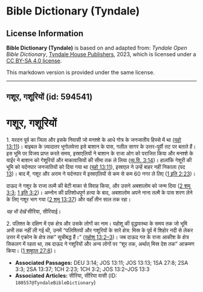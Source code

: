 # Bible Dictionary (Tyndale)

## License Information

**Bible Dictionary (Tyndale)** is based on and adapted from: _Tyndale Open Bible Dictionary_, [Tyndale House Publishers](https://tyndaleopenresources.com/), 2023, which is licensed under a [CC BY-SA 4.0 license](https://creativecommons.org/licenses/by-sa/4.0/legalcode.en).

This markdown version is provided under the same license.



--------------------------------

## गशूर, गशूरियों (id: 594541)

गशूर, गशूरियों
==============

1\. यरदन पूर्व का जिला और इसके निवासी जो मनश्शे के आधे गोत्र के जनजातीय हिस्से में था ([यहो 13:11](https://ref.ly/Josh13:11))। बाइबल के ज़्यादातर भूगोलवेत्ता इसे बाशान के पास, गलील सागर के उत्तर\-पूर्वी तट पर बताते हैं। इस भूमि पर विजय प्राप्त करते समय, इस्राएलियों ने बाशान के राजा ओग को पराजित किया और मनश्शे के याईर ने बाशान को गेशूरियों और माकावासियों की सीमा तक ले लिया ([व्य.वि. 3:14](https://ref.ly/Deut3:14))। हालांकि गेशूरी की भूमि को यर्दनपार जनजातियों को दिया गया था ([यहो 13:11](https://ref.ly/Josh13:11)), इस्राएल ने उन्हें बाहर नहीं निकाला (पद [13](https://ref.ly/Josh13:13))। बाद में, गशूर और अराम ने यर्दनपार में इस्राएलियों से कम से कम 60 नगर ले लिए ([1 इति 2:23](https://ref.ly/1Chr2:23))।

दाऊद ने गशूर के राजा तल्मै की बेटी माका से विवाह किया, और उसने अबशालोम को जन्म दिया ([2 शमू 3:3](https://ref.ly/2Sam3:3); [1 इति 3:2](https://ref.ly/1Chr3:2))। अम्नोन की प्रतिशोधपूर्ण हत्या के बाद, अबशालोम अपने नाना तल्मै के पास शरण लेने के लिए गशूर भाग गया ([2 शमू 13:37](https://ref.ly/2Sam13:37)) और वहाँ तीन साल तक रहा।

*यह भी देखें* सीरिया, सीरियाई। 

2\. पलिश्त के दक्षिण में एक क्षेत्र और उसके लोगों का नाम। यहोशू की वृद्धावस्था के समय तक जो भूमि अभी तक नहीं ली गई थी, उनमें “पलिश्तियों और गशूरियों के सारे क्षेत्र: मिस्र के पूर्व में शिहोर नदी से लेकर उत्तर में एक्रोन के क्षेत्र तक” सूचीबद्ध हैं।” ([यहोशू 13:2–3](https://ref.ly/Josh13:2-Josh13:3))। जब दाऊद गत के राजा आकीश के क्षेत्र सिकलग में रहता था, तब दाऊद ने गशूरियों और अन्य लोगों पर “शूर तक, अर्थात् मिस्र देश तक” आक्रमण किया। ([1 शमूएल 27:8](https://ref.ly/1Sam27:8))।

* **Associated Passages:** DEU 3:14; JOS 13:11; JOS 13:13; 1SA 27:8; 2SA 3:3; 2SA 13:37; 1CH 2:23; 1CH 3:2; JOS 13:2–JOS 13:3
* **Associated Articles:** सीरिया, सीरिया वासी (ID: `180557@TyndaleBibleDictionary`)

